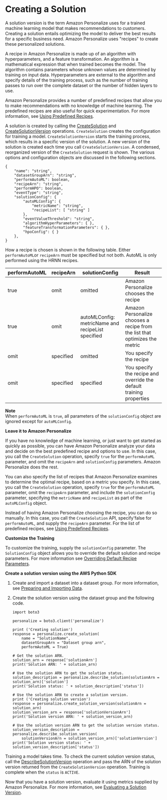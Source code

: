 # Creating a Solution<a name="training-deploying-solutions"></a>

A solution version is the term Amazon Personalize uses for a trained machine learning model that makes recommendations to customers\. Creating a solution entails optimizing the model to deliver the best results for a specific business need\. Amazon Personalize uses "recipes" to create these personalized solutions\.

A recipe in Amazon Personalize is made up of an algorithm with hyperparameters, and a feature transformation\. An algorithm is a mathematical expression that when trained becomes the model\. The algorithm contains parameters whose unknown values are determined by training on input data\. Hyperparameters are external to the algorithm and specify details of the training process, such as the number of training passes to run over the complete dataset or the number of hidden layers to use\.

Amazon Personalize provides a number of predefined recipes that allow you to make recommendations with no knowledge of machine learning\. The predefined recipes are also useful for quick experimentation\. For more information, see [Using Predefined Recipes](working-with-predefined-recipes.md)\.

A solution is created by calling the [CreateSolution](API_CreateSolution.md) and [CreateSolutionVersion](API_CreateSolutionVersion.md) operations\. `CreateSolution` creates the configuration for training a model\. `CreateSolutionVersion` starts the training process, which results in a specific version of the solution\. A new version of the solution is created each time you call `CreateSolutionVersion`\. A condensed, reorganized version of the `CreateSolution` request is shown\. The various options and configuration objects are discussed in the following sections\.

```
{
    "name": "string",
    "datasetGroupArn": "string",
    "performAutoML": boolean,
    "recipeArn": "string",
    "performHPO": boolean,
    "eventType": "string",
    "solutionConfig": { 
        "autoMLConfig": { 
            "metricName": "string",
            "recipeList": [ "string" ]
        },
        "eventValueThreshold": "string",
        "algorithmHyperParameters": { },
        "featureTransformationParameters": { },
        "hpoConfig": { }
    },
}
```

How a recipe is chosen is shown in the following table\. Either `performAutoML`or `recipeArn` must be specified but not both\. AutoML is only performed using the HRNN recipes\.


| performAutoML | recipeArn | solutionConfig | Result | 
| --- | --- | --- | --- | 
| true | omit | omitted | Amazon Personalize chooses the recipe | 
| true | omit | autoMLConfig: metricName and recipeList specified | Amazon Personalize chooses a recipe from the list that optimizes the metric | 
| omit | specified | omitted | You specify the recipe | 
| omit | specified | specified | You specify the recipe and override the default training properties | 

**Note**  
When `performAutoML` is `true`, all parameters of the `solutionConfig` object are ignored except for `autoMLConfig`\.

**Leave it to Amazon Personalize**

If you have no knowledge of machine learning, or just want to get started as quickly as possible, you can have Amazon Personalize analyze your data and decide on the best predefined recipe and options to use\. In this case, you call the `CreateSolution` operation, specify `true` for the `performAutoML` parameter, and omit the `recipeArn` and `solutionConfig` parameters\. Amazon Personalize does the rest\.

You can also specify the list of recipes that Amazon Personalize examines to determine the optimal recipe, based on a metric you specify\.  In this case, you call the `CreateSolution` operation, specify `true` for the `performAutoML` parameter, omit the `recipeArn` parameter, and include the `solutionConfig` parameter, specifying the `metricName` and `recipeList` as part of the `autoMLConfig` object\.

Instead of having Amazon Personalize choosing the recipe, you can do so manually\. In this case, you call the `CreateSolution` API, specify'false for `performAutoML`, and supply the `recipeArn` parameter\. For the list of predefined recipes, see [Using Predefined Recipes](working-with-predefined-recipes.md)\.

**Customize the Training**

To customize the training, supply the `solutionConfig` parameter\. The `SolutionConfig` object allows you to override the default solution and recipe parameters\. For more information see [Overriding Default Recipe Parameters](customizing-solution-config.md)\.

**Create a solution version using the AWS Python SDK**

1. Create and import a dataset into a dataset group\. For more information, see [Preparing and Importing Data](data-prep.md)\.

1. Create the solution version using the dataset group and the following code\.

   ```
   import boto3
   
   personalize = boto3.client('personalize')
   
   print ('Creating solution')
   response = personalize.create_solution(
       name = "SolutionName",
       datasetGroupArn = "Dataset group arn",
       performAutoML = True)
   
   # Get the solution ARN.
   solution_arn = response['solutionArn']
   print('Solution ARN: ' + solution_arn)
   
   # Use the solution ARN to get the solution status.
   solution_description = personalize.describe_solution(solutionArn = solution_arn)['solution']
   print('Solution status: ' + solution_description['status'])
   
   # Use the solution ARN to create a solution version.
   print ('Creating solution version')
   response = personalize.create_solution_version(solutionArn = solution_arn)
   solution_version_arn = response['solutionVersionArn']
   print('Solution version ARN: ' + solution_version_arn)
   
   # Use the solution version ARN to get the solution version status.
   solution_version_description = personalize.describe_solution_version(
       solutionVersionArn = solution_version_arn)['solutionVersion']
   print('Solution version status: ' + solution_version_description['status'])
   ```

Training a model takes time\. To check the current solution version status, call the [DescribeSolutionVersion](API_DescribeSolutionVersion.md) operation and pass the ARN of the solution version returned from the `CreateSolutionVersion` operation\. Training is complete when the `status` is `ACTIVE`\.

Now that you have a solution version, evaluate it using metrics supplied by Amazon Personalize\. For more information, see [Evaluating a Solution Version](working-with-training-metrics.md)\.